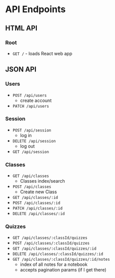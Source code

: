 # API Endpoints

## HTML API

### Root

- `GET /` - loads React web app

## JSON API

### Users

- `POST /api/users`
  - create account
- `PATCH /api/users`

### Session

- `POST /api/session`
  - log in
- `DELETE /api/session`
  - log out
- `GET /api/session`

### Classes

- `GET /api/classes`
  - Classes index/search
- `POST /api/classes`
  - Create new Class
- `GET /api/classes/:id`
- `POST /api/classes/:id`
- `PATCH /api/classes/:id`
- `DELETE /api/classes/:id`

### Quizzes

- `GET /api/classes/:classId/quizzes`
- `POST /api/classes/:classId/quizzes`
- `GET /api/classes/:classId/quizzes/:id`
- `DELETE /api/classes/:classId/quizzes/:id`
- `GET /api/classes/:classId/quizzes/:id/notes`
  - index of all notes for a notebook
  - accepts pagination params (if I get there)
